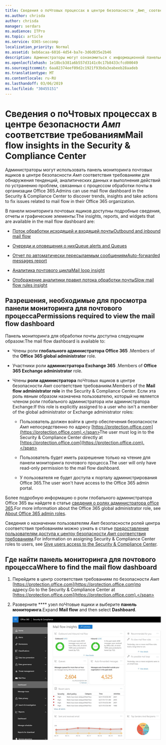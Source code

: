 ```yaml
---
title: Сведения о поЧтовых процессах в центре безопасности _Амп_ соответствие требованиям
ms.author: chrisda
author: chrisda
manager: serdars
ms.audience: ITPro
ms.topic: article
ms.service: O365-seccomp
localization_priority: Normal
ms.assetid: beb6acaa-6016-4d54-ba7e-3d6d035e2b46
description: Администраторы могут ознакомиться с информационной панелью почтовых ящиков в центре безопасности _Амп_ соответствие требованиям.
ms.openlocfilehash: 1e18bcb381a6b557d3141c0c17b8433cfcd00049
ms.sourcegitcommit: 6aa82374eef09d2c1921f93bda3eabeeb28aadeb
ms.translationtype: MT
ms.contentlocale: ru-RU
ms.lasthandoff: 03/06/2019
ms.locfileid: "30455151"
---
```

# <a name="mail-flow-insights-in-the-security--compliance-center"></a><span data-ttu-id="61388-103">Сведения о поЧтовых процессах в центре безопасности _Амп_ соответствие требованиям</span><span class="sxs-lookup"><span data-stu-id="61388-103">Mail flow insights in the Security & Compliance Center</span></span>

<span data-ttu-id="61388-104">Администраторы могут использовать панель мониторинга почтовых ящиков в центре безопасности _Амп_ соответствия требованиям для обнаружения тенденций, аналитических данных и выполнения действий по устранению проблем, связанных с процессом обработки почты в организации Office 365.</span><span class="sxs-lookup"><span data-stu-id="61388-104">Admins can use mail flow dashboard in the Security & Compliance Center to discover trends, insights and take actions to fix issues related to mail flow in their Office 365 organization.</span></span>

<span data-ttu-id="61388-105">В панели мониторинга почтовых ящиков доступны подробные сведения, отчеты и графические элементы:</span><span class="sxs-lookup"><span data-stu-id="61388-105">The insights, reports, and widgets that are available in the mail flow dashboard are:</span></span>

- [<span data-ttu-id="61388-106">Поток обработки исходящей и входящей почты</span><span class="sxs-lookup"><span data-stu-id="61388-106">Outbound and inbound mail flow</span></span>](mfi-outbound-and-inbound-mail-flow.md)

- [<span data-ttu-id="61388-107">Очереди и оповещения о них</span><span class="sxs-lookup"><span data-stu-id="61388-107">Queue alerts and Queues</span></span>](mfi-queue-alerts-and-queues.md)

- [<span data-ttu-id="61388-108">Отчет по автоматически пересылаемым сообщениям</span><span class="sxs-lookup"><span data-stu-id="61388-108">Auto-forwarded messages report</span></span>](mfi-auto-forwarded-messages-report.md)

- [<span data-ttu-id="61388-109">Аналитика почтового цикла</span><span class="sxs-lookup"><span data-stu-id="61388-109">Mail loop insight</span></span>](mfi-mail-loop-insight.md)

- [<span data-ttu-id="61388-110">Отображение аналитики правил потока обработки почты</span><span class="sxs-lookup"><span data-stu-id="61388-110">Slow mail flow rules insight</span></span>](mfi-slow-mail-flow-rules-insight.md)

## <a name="permissions-required-to-view-the-mail-flow-dashboard"></a><span data-ttu-id="61388-111">Разрешения, необходимые для просмотра панели мониторинга для почтового процесса</span><span class="sxs-lookup"><span data-stu-id="61388-111">Permissions required to view the mail flow dashboard</span></span>

<span data-ttu-id="61388-112">Панель мониторинга для обработки почты доступна следующим образом:</span><span class="sxs-lookup"><span data-stu-id="61388-112">The mail flow dashboard is available to:</span></span>

- <span data-ttu-id="61388-113">Члены роли **глобального администратора Office 365** .</span><span class="sxs-lookup"><span data-stu-id="61388-113">Members of the **Office 365 global administrator** role.</span></span>

- <span data-ttu-id="61388-114">Участники роли **администратора Exchange 365** .</span><span class="sxs-lookup"><span data-stu-id="61388-114">Members of **Office 365 Exchange administrator** role.</span></span>

- <span data-ttu-id="61388-115">Члены **роли администратора** поЧтовых ящиков в центре безопасности _Амп_ соответствие требованиям.</span><span class="sxs-lookup"><span data-stu-id="61388-115">Members of the **Mail flow administrator role** in the Security & Compliance Center.</span></span> <span data-ttu-id="61388-116">Если эта роль явным образом назначена пользователю, который не является членом роли глобального администратора или администратора Exchange:</span><span class="sxs-lookup"><span data-stu-id="61388-116">If this role is explicitly assigned to a user who isn't a member of the global administrator or Exchange administrator roles:</span></span>

  - <span data-ttu-id="61388-117">Пользователь должен войти в центр обеспечения безопасности _Амп_ непосредственно по адресу [https://protection.office.com](https://protection.office.com).</span><span class="sxs-lookup"><span data-stu-id="61388-117">The user must log in to the Security & Compliance Center directly at [https://protection.office.com](https://protection.office.com).</span></span>

  - <span data-ttu-id="61388-118">Пользователь будет иметь разрешение только на чтение для панели мониторинга почтового процесса.</span><span class="sxs-lookup"><span data-stu-id="61388-118">The user will only have read-only permission to the mail flow dashboard.</span></span>

  - <span data-ttu-id="61388-119">У пользователя не будет доступа к порталу администрирования Office 365.</span><span class="sxs-lookup"><span data-stu-id="61388-119">The user won't have access to the Office 365 admin portal.</span></span>

<span data-ttu-id="61388-120">Более подробную информацию о роли глобального администратора Office 365 вы найдете в статье [сведения о ролях администратора office 365](https://support.office.com/article/da585eea-f576-4f55-a1e0-87090b6aaa9d).</span><span class="sxs-lookup"><span data-stu-id="61388-120">For more information about the Office 365 global administrator role, see [About Office 365 admin roles](https://support.office.com/article/da585eea-f576-4f55-a1e0-87090b6aaa9d).</span></span>

<span data-ttu-id="61388-121">Сведения о назначении пользователям _Амп_ безопасности ролей центра соответствия требованиям можно узнать в статье [предоставление пользователям доступа к центру безопасности _Амп_ соответствия требованиям](https://support.office.com/article/2cfce2c8-20c5-47f9-afc4-24b059c1bd76).</span><span class="sxs-lookup"><span data-stu-id="61388-121">For information on assigning Security & Compliance Center roles to users, see [Give users access to the Security & Compliance Center](https://support.office.com/article/2cfce2c8-20c5-47f9-afc4-24b059c1bd76).</span></span>

## <a name="where-to-find-the-mail-flow-dashboard"></a><span data-ttu-id="61388-122">Где найти панель мониторинга для почтового процесса</span><span class="sxs-lookup"><span data-stu-id="61388-122">Where to find the mail flow dashboard</span></span>

1. <span data-ttu-id="61388-123">Перейдите в центр соответствия требованиям по безопасности _Амп_ [https://protection.office.com](https://protection.office.com)по адресу.</span><span class="sxs-lookup"><span data-stu-id="61388-123">Go to the Security & Compliance Center at [https://protection.office.com](https://protection.office.com).</span></span>

2. <span data-ttu-id="61388-124">Разверните \*\*\*\* узел поЧтовые ящики и выберите **панель мониторинга**.</span><span class="sxs-lookup"><span data-stu-id="61388-124">Expand **Mail flow** and then select **Dashboard**.</span></span>

   ![Панель мониторинга "почтовые потоки" в центре безопасности Office 365 _Амп_ соответствие требованиям](media/f32f5c0a-ea32-4e47-a477-d070405d4ae8.png)
